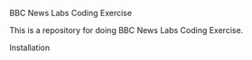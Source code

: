 
BBC News Labs Coding Exercise

This is a repository for doing BBC News Labs Coding Exercise.


Installation



